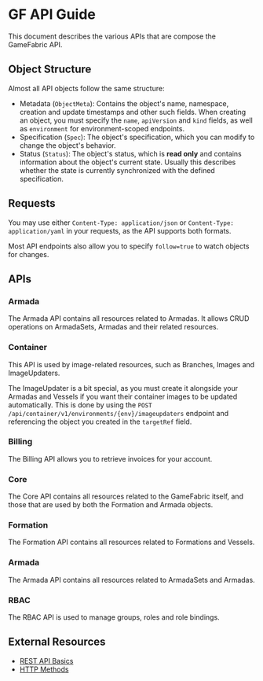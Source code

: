 # GF API Guide

This document describes the various APIs that are compose the GameFabric API.

## Object Structure

Almost all API objects follow the same structure:

* Metadata (`ObjectMeta`): Contains the object's name, namespace, creation and update timestamps and other such fields. When creating an object, you must specify the `name`, `apiVersion` and `kind` fields, as well as `environment` for environment-scoped endpoints.
* Specification (`Spec`): The object's specification, which you can modify to change the object's behavior.
* Status (`Status`): The object's status, which is **read only** and contains information about the object's current state. Usually this describes whether the state is currently synchronized with the defined specification.

## Requests

You may use either `Content-Type: application/json` or `Content-Type: application/yaml` in your requests, as the API supports both formats.

Most API endpoints also allow you to specify `follow=true` to watch objects for changes.

## APIs

### Armada

The Armada API contains all resources related to Armadas. It allows CRUD operations on ArmadaSets, Armadas and their related resources.

### Container

This API is used by image-related resources, such as Branches, Images and ImageUpdaters.

The ImageUpdater is a bit special, as you must create it alongside your Armadas and Vessels if you want their container images to be updated automatically.
This is done by using the `POST /api/container/v1/environments/{env}/imageupdaters` endpoint and referencing the object you created in the `targetRef` field.

### Billing

The Billing API allows you to retrieve invoices for your account.

### Core

The Core API contains all resources related to the GameFabric itself, and those that are used by both the Formation and Armada objects.

### Formation

The Formation API contains all resources related to Formations and Vessels.

### Armada

The Armada API contains all resources related to ArmadaSets and Armadas.

### RBAC

The RBAC API is used to manage groups, roles and role bindings.

## External Resources

* [REST API Basics](https://www.redhat.com/en/topics/api/what-is-a-rest-api)
* [HTTP Methods](https://restfulapi.net/http-methods/)
